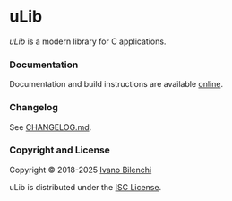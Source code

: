# uLib

*uLib* is a modern library for C applications.

### Documentation

Documentation and build instructions are available [online][docs].

### Changelog

See [CHANGELOG.md](CHANGELOG.md).

### Copyright and License

Copyright © 2018-2025 [Ivano Bilenchi][home]

uLib is distributed under the [ISC License](LICENSE).

[docs]: https://ivanobilenchi.com/docs/ulib
[home]: https://ivanobilenchi.com
